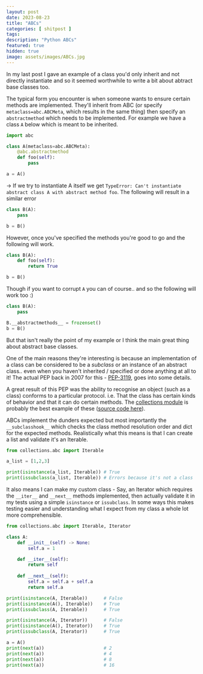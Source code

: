 ```yaml
---
layout: post
date: 2023-08-23
title: "ABCs"
categories: [ shitpost ]
tags: 
description: "Python ABCs"
featured: true
hidden: true
image: assets/images/ABCs.jpg
---
```


In my last post I gave an example of a class you'd only inherit and not directly instantiate and so it seemed worthwhile to write a bit about abtract base classes too.

The typical form you encounter is when someone wants to ensure certain methods are implemented. They'll inherit from ABC (or specify `metaclass=abc.ABCMeta`, which results in the same thing) then specify an `abstractmethod` which needs to be implemented. For example we have a class `A` below which is meant to be inherited. 

```python
import abc 

class A(metaclass=abc.ABCMeta):
    @abc.abstractmethod
    def foo(self):
        pass

a = A()
```

-> If we try to instantiate A itself we get `TypeError: Can't instantiate abstract class A with abstract method foo`. The following will result in a similar error

```python
class B(A):
    pass

b = B()
```

However, once you've specified the methods you're good to go and the following will work.

```python
class B(A):
    def foo(self):
        return True

b = B()
```

Though if you want to corrupt `A` you can of course.. and so the following will work too :)

```python
class B(A):
    pass

B.__abstractmethods__ = frozenset()
b = B()
```

But that isn't really the point of my example or I think the main great thing about abstract base classes.

One of the main reasons they're interesting is because an implementation of a class can be considered to be a _subclass_ or an instance of an abstract class.. even when you haven't inherited / specified or done anything at all to it! The actual PEP back in 2007 for this - [PEP-3119](https://peps.python.org/pep-3119/), goes into some details. 

A great result of this PEP was the ability to recognise an object (such as a class) conforms to a particular protocol. i.e. That the class has certain kinds of behavior and that it can do certain methods. The [collections module](https://docs.python.org/3.10/library/collections.abc.html) is probably the best example of these ([source code here](https://github.com/python/cpython/blob/3.10/Lib/_collections_abc.py)). 

ABCs implement the dunders expected but most importantly the `__subclasshook__` which checks the class method resolution order and dict for the expected methods. Realistically what this means is that I can create a list and validate it's an Iterable. 

```python
from collections.abc import Iterable

a_list = [1,2,3]

print(isinstance(a_list, Iterable)) # True
print(issubclass(a_list, Iterable)) # Errors because it's not a class 
```

It also means I can make my custom class - Say, an Iterator which requires the `__iter__` and `__next__` methods implemented, then actually validate it in my tests using a simple `isinstance` or `issubclass`. In some ways this makes testing easier and understanding what I expect from my class a whole lot more comprehensible.

```python
from collections.abc import Iterable, Iterator

class A:
    def __init__(self) -> None:
        self.a = 1

    def __iter__(self):
        return self
    
    def __next__(self):
        self.a = self.a + self.a
        return self.a

print(isinstance(A, Iterable))      # False
print(isinstance(A(), Iterable))    # True
print(issubclass(A, Iterable))      # True

print(isinstance(A, Iterator))      # False
print(isinstance(A(), Iterator))    # True
print(issubclass(A, Iterator))      # True

a = A()
print(next(a))                      # 2
print(next(a))                      # 4
print(next(a))                      # 8
print(next(a))                      # 16
```